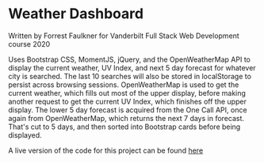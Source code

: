 # Weather Dashboard
Written by Forrest Faulkner for Vanderbilt Full Stack Web Development course 2020

Uses Bootstrap CSS, MomentJS, jQuery, and the OpenWeatherMap API to display the current weather, UV Index, and next 5 day forecast for whatever city is searched. The last 10 searches will also be stored in localStorage to persist across browsing sessions. OpenWeatherMap is used to get the current weather, which fills out most of the upper display, before making another request to get the current UV Index, which finishes off the upper display. The lower 5 day forecast is acquired from the One Call API, once again from OpenWeatherMap, which returns the next 7 days in forecast. That's cut to 5 days, and then sorted into Bootstrap cards before being displayed.

A live version of the code for this project can be found [here](https://quaggwastaken.github.io/Weather-Dashboard/)